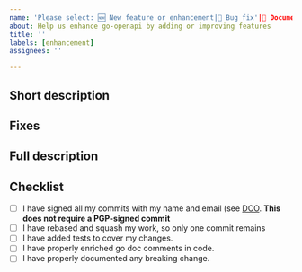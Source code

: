 ```yaml
---
name: 'Please select: 🆕 New feature or enhancement|🔧 Bug fix'|📃 Documentation update'
about: Help us enhance go-openapi by adding or improving features
title: ''
labels: [enhancement]
assignees: ''

---
```


## Short description
<!-- Please provide a short description of your change -->

## Fixes
<!-- 
Example:
* fixes #123

Avoid cross-repository fixes, e.g.
* fixes go-openapi/spec#123

Prefer instead:
* contributes go-openapi/spec#123

This means will be solved, but when releases and dependencies updates have been carried out
-->

## Full description
<!-- If needed, please add here more details about your implementation etc -->

<!-- Since this is a bug fix, try your best not to mix this change with extra features or potentially breaking changes -->

## Checklist
<!--- Go over all the following points, and put an `x` in all the boxes that apply. -->
<!-- If you don't qualify for all of the below check list items, please mark your PR in a draft status, so it may be discussed or reviewed with lighter requirements. -->

* [ ] I have signed all my commits with my name and email (see [DCO](https://github.com/apps/dco). **This does not require a PGP-signed commit**
* [ ] I have rebased and squash my work, so only one commit remains
* [ ] I have added tests to cover my changes.
* [ ] I have properly enriched go doc comments in code.
* [ ] I have properly documented any breaking change.
